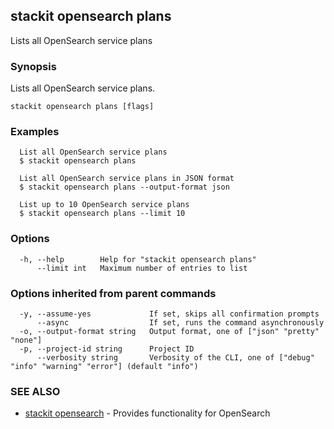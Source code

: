 ## stackit opensearch plans

Lists all OpenSearch service plans

### Synopsis

Lists all OpenSearch service plans.

```
stackit opensearch plans [flags]
```

### Examples

```
  List all OpenSearch service plans
  $ stackit opensearch plans

  List all OpenSearch service plans in JSON format
  $ stackit opensearch plans --output-format json

  List up to 10 OpenSearch service plans
  $ stackit opensearch plans --limit 10
```

### Options

```
  -h, --help        Help for "stackit opensearch plans"
      --limit int   Maximum number of entries to list
```

### Options inherited from parent commands

```
  -y, --assume-yes             If set, skips all confirmation prompts
      --async                  If set, runs the command asynchronously
  -o, --output-format string   Output format, one of ["json" "pretty" "none"]
  -p, --project-id string      Project ID
      --verbosity string       Verbosity of the CLI, one of ["debug" "info" "warning" "error"] (default "info")
```

### SEE ALSO

* [stackit opensearch](./stackit_opensearch.md)	 - Provides functionality for OpenSearch

